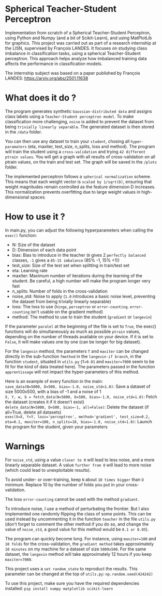 # Spherical Teacher-Student Perceptron

Implementation from scratch of a Spherical Teacher-Student Perceptron, using Python and Numpy (and a bit of Scikit-Learn), and using MatPlotLib for graphics. This project was carried out as part of a research internship at the LISN, supervised by François LANDES. It focuses on studying class imbalance in classification tasks, using a spherical Teacher-Student perceptron. This approach helps analyze how imbalanced training data affects the performance in classification models.

The internship subject was based on a paper published by François LANDES: https://arxiv.org/abs/2501.11638

# What does it do ?

The program generates synthetic `Gaussian-distributed data` and assigns class labels using a `Teacher-Student perceptron model`. To make classification more challenging, `noise` is added to prevent the dataset from being `trivially linearly separable`. The generated dataset is then stored in the `/data` folder.

You can then use any dataset to train your `student`, chosing all `hyper-paramaters` (eta, maxiter, test_size, n_splits, loss and method). The program will train the student using a `cross-validation` and trying `42 different ptrain values`. You will get a graph with all results of cross-validation on all ptrain values, on the train and test set. The graph will be saved in the `/plots` folder.

The implemented perceptron follows a `spherical normalization` scheme. This means that each weight vector is `scaled by 1/sqrt(D)`, ensuring that weight magnitudes remain controlled as the feature dimension D increases. This normalization prevents overfitting due to large weight values in high-dimensional spaces.

# How to use it ?

In main.py, you can adjust the following hyperparameters when calling the `exec()` function:
- N: Size of the dataset
- D: Dimension of each data point
- bias: Bias to introduce in the teacher (`0` gives 2 `perfectly balanced` classes, `-1` gives a `85-15 imbalance` (85% -1, 15% +1))
- test_size: Size of the test set when splitting in train/test set
- eta: Learning rate
- maxiter: Maximum number of iterations during the learning of the student. Be careful, a high number will make the program longer very fast
- n_splits: Number of folds in the cross-validation
- noise_std: Noise to apply (`1.0` introduces a basic noise level, preventing the dataset from being trivially linearly separable)
- loss: The loss to use (`hinge`, `perceptron` or `error-counting`. `error-counting` isn't usable on the gradient method)
- method: The method to use to train the student (`gradient` or `langevin`)

If the parameter `paralel` at the beginning of the file is set to `True`, the exec() functions will do simultaneously as much as possible `ptrain` values, depending on the number of threads available on your device. If it is set to `False`, it will make values one by one (can be longer for big dataset).

For the `langevin` method, the parameters `T` and `maxiter` can be changed directly in the sub-function `fmethod` in the `langevin-if branch`, in the function `student`, situated in `utils.py` (`T=0.01` and `maxiter=7000` seem to be fit for the kind of data treated here). The parameters passed in the function `apprentissage` will not impact the hyper-parameters of this method.

Here is an example of every function in the main:  
`save_data(N=5000, D=500, bias=-1.0, noise_std=1.0)`: Save a dataset of size 5000x500, with a bias of -1 and a noise of 1  
`X, Y, w, b = fetch_data(N=5000, D=500, bias=-1.0, noise_std=1.0)`: Fetch the dataset (creates it if it doesn't exist)  
`delete_data(N=5000, D=500, bias=-1, all=False)`: Delete the dataset (if all=True, delete all datasets)  
`exec(X=X, Y=Y, loss='perceptron', method='gradient', test_size=0.2, eta=0.1, maxiter=100, n_splits=10, bias=-1.0, noise_std=1.0)`: Launch the program for the student, given your parameters

# Warnings

For `noise_std`, using a value `closer to 0` will lead to less noise, and a more linearly separable dataset. A value `further from 0` will lead to more noise (which could lead to unexploitable results).

To avoid under- or over-training, keep `N` about `10 times bigger` than `D` minimum. Replace 10 by the number of folds you put in your cross-validation.

The loss `error-counting` cannot be used with the method `gradient`.

To introduce noise, I use a method of perturbating the frontier. But I also implemented one randomly flipping the class of some points. This can be used instead by uncommenting it in the function `teacher` in the file `utils.py` (don't forget to comment the other method if you do so, and change the value of `noise_std`, a good value for this method would be `0.1 or 0.05`).

The program can quickly become long. For instance, using `maxiter=100` and `10 folds` for the cross-validation, the `gradient method` takes approximately `10 minutes` on my machine for a dataset of size `5000x500`. For the same dataset, the `langevin` method will take approximately 12 hours if you keep `maxiter=7000`.

This project uses a `set random_state` to reproduct the results. This parameter can be changed at the top of `utils.py`: `np.random.seed(424242)`

To use this project, make sure you have the required dependencies installed: `pip install numpy matplotlib scikit-learn`
